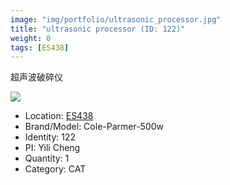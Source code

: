 ```yaml
---
image: "img/portfolio/ultrasonic_processor.jpg"
title: "ultrasonic processor (ID: 122)"
weight: 0
tags: [ES438]
---
```


超声波破碎仪

<!--more-->

![](../../img/portfolio/ultrasonic_processor.jpg)

- Location: [ES438](../../tags/ES438)
- Brand/Model: Cole-Parmer-500w
- Identity: 122
- PI: Yili Cheng
- Quantity: 1
- Category: CAT






